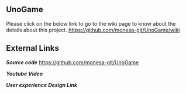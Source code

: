 ## UnoGame

Please click on the below link to go to the wiki page to know about the details about this project.
https://github.com/monesa-git/UnoGame/wiki

## **External Links**
**_Source code_**
https://github.com/monesa-git/UnoGame

**_Youtube Video_**


**_User experience Design Link_**
